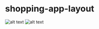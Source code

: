 # shopping-app-layout
![alt text](https://drive.google.com/file/d/1TgqfpnQw2hvFEcnwAbAApJE0-SNVr0JE/view?usp=drivesdk)
![alt text](https://drive.google.com/file/d/1TeOZ0chTbvQb_cPN_d6uSPgtmAw0-F0M/view?usp=drivesdk)
 
